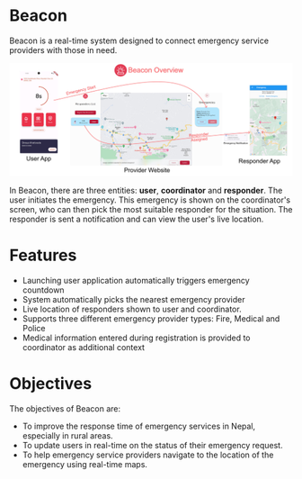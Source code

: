 # Beacon

Beacon is a real-time system designed to connect emergency service providers with those in need.

![Beacon overview](docs/beacon-overview.jpg)

In Beacon, there are three entities: **user**, **coordinator** and **responder**. The user initiates the emergency. This emergency is shown on the coordinator's screen, who can then pick the most suitable responder for the situation. The responder is sent a notification and can view the user's live location.

# Features
- Launching user application automatically triggers emergency countdown
- System automatically picks the nearest emergency provider
- Live location of responders shown to user and coordinator.
- Supports three different emergency provider types: Fire, Medical and Police
- Medical information entered during registration is provided to coordinator as additional context

# Objectives

The objectives of Beacon are:
- To improve the response time of emergency services in Nepal, especially in rural areas. 
- To update users in real-time on the status of their emergency request.
- To help emergency service providers navigate to the location of the emergency using real-time maps.
